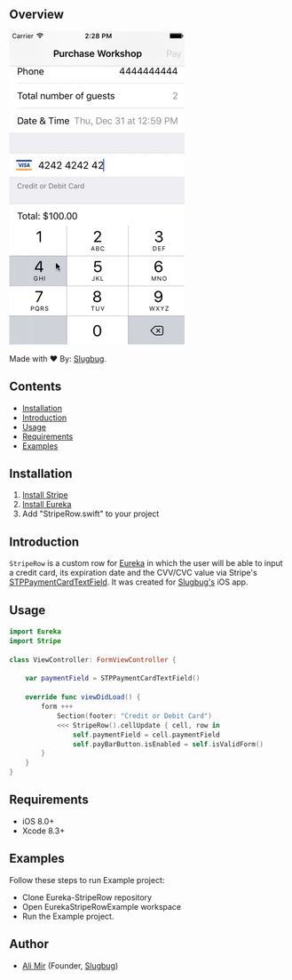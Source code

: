 ## Overview

![alt text](https://github.com/Slugbug/Eureka-StripeRow/blob/master/StripeRowDemo.gif)

Made with ❤️ By: [Slugbug](https://www.slugbug.co).

## Contents
* [Installation](https://github.com/alimir1/Eureka-StripeRow/blob/master/README.md#installation)
* [Introduction](https://github.com/alimir1/Eureka-StripeRow/blob/master/README.md#introduction)
* [Usage](https://github.com/alimir1/Eureka-StripeRow/blob/master/README.md#usage)
* [Requirements](https://github.com/alimir1/Eureka-StripeRow/blob/master/README.md#requirements)
* [Examples](https://github.com/alimir1/Eureka-StripeRow/blob/master/README.md#examples)

## Installation
1. [Install Stripe](https://github.com/stripe/stripe-ios)
2. [Install Eureka](https://github.com/xmartlabs/Eureka)
2. Add "StripeRow.swift" to your project

## Introduction
```StripeRow``` is a custom row for [Eureka](https://github.com/xmartlabs/Eureka) in which the user will be able to input a credit card, its expiration date and the CVV/CVC value via Stripe's [STPPaymentCardTextField](https://stripe.github.io/stripe-ios/docs/Classes/STPPaymentCardTextField.html).
It was created for [Slugbug's](https://www.slugbug.co) iOS app.

## Usage

```swift
import Eureka
import Stripe

class ViewController: FormViewController {
    
    var paymentField = STPPaymentCardTextField()
    
    override func viewDidLoad() {
        form +++
            Section(footer: "Credit or Debit Card")
            <<< StripeRow().cellUpdate { cell, row in
                self.paymentField = cell.paymentField
                self.payBarButton.isEnabled = self.isValidForm()
        }
    }
}
```

## Requirements
* iOS 8.0+
* Xcode 8.3+

## Examples
Follow these steps to run Example project:
* Clone Eureka-StripeRow repository
* Open EurekaStripeRowExample workspace
* Run the Example project.

## Author
* [Ali Mir](http://www.alimir.io) (Founder, [Slugbug](https://www.slugbug.co))

